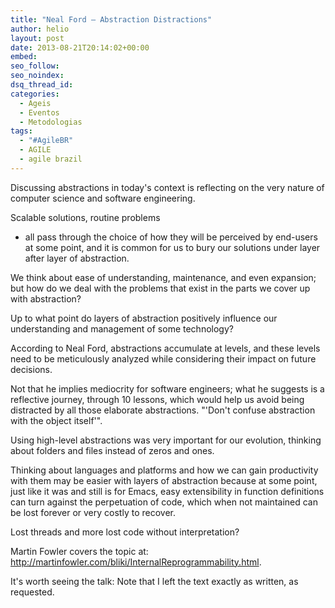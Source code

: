 ```yaml
---
title: "Neal Ford – Abstraction Distractions"
author: helio
layout: post
date: 2013-08-21T20:14:02+00:00
embed:
seo_follow:
seo_noindex:
dsq_thread_id:
categories:
  - Ageis
  - Eventos
  - Metodologias
tags:
  - "#AgileBR"
  - AGILE
  - agile brazil
---
```


Discussing abstractions in today's context is reflecting on the very nature of computer science and software engineering.

Scalable solutions, routine problems

- all pass through the choice of how they will be perceived by end-users at some point, and it is common for us to bury our solutions under layer after layer of abstraction.

We think about ease of understanding, maintenance, and even expansion; but how do we deal with the problems that exist in the parts we cover up with abstraction?

Up to what point do layers of abstraction positively influence our understanding and management of some technology?

According to Neal Ford, abstractions accumulate at levels, and these levels need to be meticulously analyzed while considering their impact on future decisions.

Not that he implies mediocrity for software engineers; what he suggests is a reflective journey, through 10 lessons, which would help us avoid being distracted by all those elaborate abstractions. "'Don't confuse abstraction with the object itself'".

Using high-level abstractions was very important for our evolution, thinking about folders and files instead of zeros and ones.

Thinking about languages and platforms and how we can gain productivity with them may be easier with layers of abstraction because at some point, just like it was and still is for Emacs, easy extensibility in function definitions can turn against the perpetuation of code, which when not maintained can be lost forever or very costly to recover.

Lost threads and more lost code without interpretation?

Martin Fowler covers the topic at: <http://martinfowler.com/bliki/InternalReprogrammability.html>.

It's worth seeing the talk: [ ][1] Note that I left the text exactly as written, as requested.

[1]: http://vimeo.com/44235657
